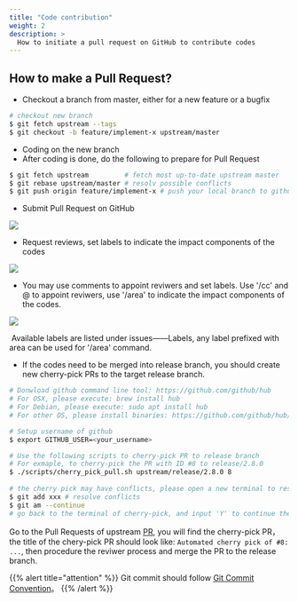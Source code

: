 ```yaml
---
title: "Code contribution"
weight: 2
description: >
  How to initiate a pull request on GitHub to contribute codes
---
```


## How to make a Pull Request?

- Checkout a branch from master, either for a new feature or a bugfix

```bash
# checkout new branch
$ git fetch upstream --tags
$ git checkout -b feature/implement-x upstream/master
```

- Coding on the new branch
- After coding is done, do the following to prepare for Pull Request

```bash
$ git fetch upstream         # fetch most up-to-date upstream master
$ git rebase upstream/master # resolv possible conflicts
$ git push origin feature/implement-x # push your local branch to github
```

- Submit Pull Request on GitHub

![](../images/submitPR.png)

- Request reviews, set labels to indicate the impact components of the codes

![](../images/reviewer_label.png)

- You may use comments to appoint reviwers and set labels. Use '/cc' and @<userid> to appoint reviwers, use '/area' to indicate the impact components of the codes.

![](../images/robot_review_label.png)

​	Available labels are listed under issues——Labels, any label prefixed with area can be used for '/area' command.

- If the codes need to be merged into release branch, you should create new cherry-pick PRs to the target release branch.

```bash
# Donwload github command line tool: https://github.com/github/hub
# For OSX, please execute: brew install hub
# For Debian, please execute: sudo apt install hub
# For other OS, please install binaries: https://github.com/github/hub/releases

# Setup username of github
$ export GITHUB_USER=<your_username>

# Use the following scripts to cherry-pick PR to release branch
# For exmaple, to cherry-pick the PR with ID #8 to release/2.8.0
$ ./scripts/cherry_pick_pull.sh upstream/release/2.8.0 8
 
# the cherry pick may have conflicts, please open a new terminal to resolve the conflicts, then input 'Y' to continue the cherry-pick process
$ git add xxx # resolve conflicts
$ git am --continue
# go back to the terminal of cherry-pick, and input 'Y' to continue the cherry-pick process
```

Go to the Pull Requests of upstream [PR](https://github.com/yunionio/yunioncloud/pulls), you will find the cherry-pick PR，the title of the chery-pick PR should look like: `Automated cherry pick of #8: ...`, then procedure the reviwer process and merge the PR to the release branch.


{{% alert title="attention" %}}
Git commit should follow [Git Commit Convention](../git-convention)。
{{% /alert %}}
